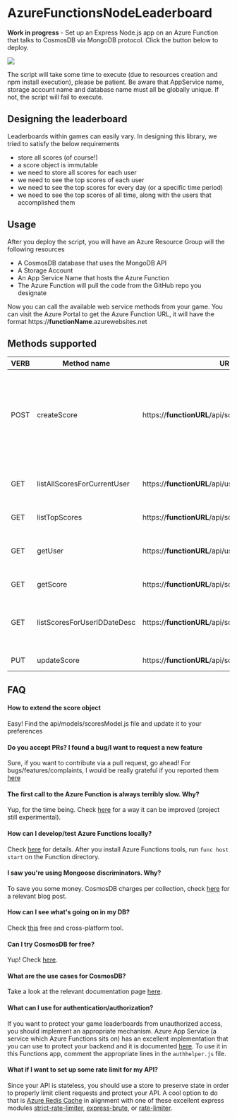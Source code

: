 # AzureFunctionsNodeLeaderboard

**Work in progress** - Set up an Express Node.js app on an Azure Function that talks to CosmosDB via MongoDB protocol. Click the button below to deploy.

<a href="https://portal.azure.com/#create/Microsoft.Template/uri/https%3A%2F%2Fraw.githubusercontent.com%2Fdgkanatsios%2FAzureFunctionsNodeLeaderboard%2Fmaster%2Fazuredeploy.json" target="_blank"><img src="http://azuredeploy.net/deploybutton.png"/></a>

The script will take some time to execute (due to resources creation and npm install execution), please be patient.
Be aware that AppService name, storage account name and database name must all be globally unique. If not, the script will fail to execute. 

## Designing the leaderboard

Leaderboards within games can easily vary. In designing this library, we tried to satisfy the below requirements

- store all scores (of course!)
- a score object is immutable
- we need to store all scores for each user
- we need to see the top scores of each user
- we need to see the top scores for every day (or a specific time period)
- we need to see the top scores of all time, along with the users that accomplished them

## Usage
After you deploy the script, you will have an Azure Resource Group will the following resources
- A CosmosDB database that uses the MongoDB API
- A Storage Account
- An App Service Name that hosts the Azure Function
- The Azure Function will pull the code from the GitHub repo you designate

Now you can call the available web service methods from your game. You can visit the Azure Portal to get the Azure Function URL, it will have the format https://**functionName**.azurewebsites.net

## Methods supported
| VERB | Method name | URL | Description |
| --- | --- | --- | --- |
| POST | createScore | https://**functionURL**/api/scores | Creates a new score. Post body has the format { "value":Integer value of the score }. Returns the updated user details. |
| GET | listAllScoresForCurrentUser | https://**functionURL**/api/users/scores | Gets all the scores for logged in user sorted by score value |
| GET | listTopScores | https://**functionURL**/api/scores/top/:count | Gets all the top scores |
| GET | getUser | https://**functionURL**/api/users/:userId | Gets a specific user's details, including top score and latest scores |
| GET | getScore | https://**functionURL**/api/scores/:scoreID | Gets a specific score |
| GET | listScoresForUserIDDateDesc | https://**functionURL**/api/scores/user/latest/:userID | Gets the scores for userID  sorted by createdDate value|
| PUT | updateScore | https://**functionURL**/api/scores/:scoreID | Updates a specific score |

## FAQ

#### How to extend the score object
Easy! Find the api/models/scoresModel.js file and update it to your preferences

#### Do you accept PRs? I found a bug/I want to request a new feature
Sure, if you want to contribute via a pull request, go ahead! For bugs/features/complaints, I would be really grateful if you reported them [here](https://github.com/dgkanatsios/AzureFunctionsNodeLeaderboard/issues)

#### The first call to the Azure Function is always terribly slow. Why?
Yup, for the time being. Check [here](https://github.com/Azure/azure-functions-pack) for a way it can be improved (project still experimental).

#### How can I develop/test Azure Functions locally?
Check [here](https://docs.microsoft.com/en-us/azure/azure-functions/functions-run-local) for details. After you install Azure Functions tools, run `func host start` on the Function directory.

#### I saw you're using Mongoose discriminators. Why?
To save you some money. CosmosDB charges per collection, check [here](https://anthonychu.ca/post/cosmos-db-mongoose-discriminators/) for a relevant blog post.

#### How can I see what's going on in my DB?
Check [this](https://azure.microsoft.com/en-us/features/storage-explorer/) free and cross-platform tool.

#### Can I try CosmosDB for free?
Yup! Check [here](https://azure.microsoft.com/en-us/try/cosmosdb/).

#### What are the use cases for CosmosDB?
Take a look at the relevant documentation page [here](https://docs.microsoft.com/en-us/azure/cosmos-db/use-cases).

#### What can I use for authentication/authorization?
If you want to protect your game leaderboards from unauthorized access, you should implement an appropriate mechanism. Azure App Service (a service which Azure Functions sits on) has an excellent implementation that you can use to protect your backend and it is documented [here](https://docs.microsoft.com/en-us/azure/app-service/app-service-authentication-overview). To use it in this Functions app, comment the appropriate lines in the `authhelper.js` file.

#### What if I want to set up some rate limit for my API?
Since your API is stateless, you should use a store to preserve state in order to properly limit client requests and protect your API. A cool option to do that is [Azure Redis Cache](https://azure.microsoft.com/en-us/services/cache/) in alignment with one of these excellent express modules [strict-rate-limiter](https://www.npmjs.com/package/strict-rate-limiter), [express-brute](https://www.npmjs.com/package/express-brute), or [rate-limiter](https://www.npmjs.com/package/express-limiter).